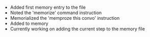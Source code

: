 - Added first memory entry to the file
- Noted the 'memorize' command instruction
- Memorialized the 'memproze this convo' instruction
- Added to memory
- Currently working on adding the current step to the memory file